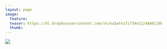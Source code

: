 ```yaml
---
layout: page
image:
  feature:
  teaser: https://dl.dropboxusercontent.com/sh/ea1wtnz7z734o12/AAAbC38h0YIDI7Kc5CVo_izma/mikin-kuvat/2/DSC08886-245px.jpg
  thumb:
---
```


[![](https://dl.dropboxusercontent.com/sh/ea1wtnz7z734o12/AAC481d9CvCLfc4JRJeigPBxa/mikin-kuvat/2/DSC08886-800px.jpg)](https://dl.dropboxusercontent.com/sh/ea1wtnz7z734o12/AABRt0qqo6jyQ4-fQ4dbn4Yla/mikin-kuvat/2/DSC08886.jpg)
